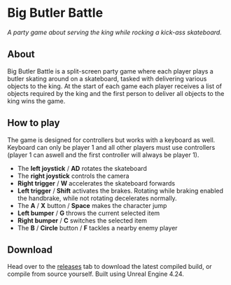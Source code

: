 # Big Butler Battle
*A party game about serving the king while rocking a kick-ass skateboard.*

## About
Big Butler Battle is a split-screen party game where each player plays a butler skating around on a skateboard,
tasked with delivering various objects to the king. At the start of each game each player receives a list of objects
required by the king and the first person to deliver all objects to the king wins the game.

## How to play
The game is designed for controllers but works with a keyboard as well. Keyboard can only be player 1 and all other players must use controllers (player 1 can aswell and the first controller will always be player 1).
 - The **left joystick** / **AD** rotates the skateboard
 - The **right joystick** controls the camera
 - **Right trigger** / **W** accelerates the skateboard forwards
 - **Left trigger** / **Shift** activates the brakes. Rotating while braking enabled the handbrake, while not rotating decelerates normally.
 - The **A** / **X** button / **Space** makes the character jump
 - **Left bumper** / **G** throws the current selected item
 - **Right bumper** / **C** switches the selected item
 - The **B** / **Circle** button / **F** tackles a nearby enemy player
 
## Download
Head over to the [releases](https://github.com/Skau/BigButlerBattle/releases) tab to download the latest compiled build,
or compile from source yourself. Built using Unreal Engine 4.24.
